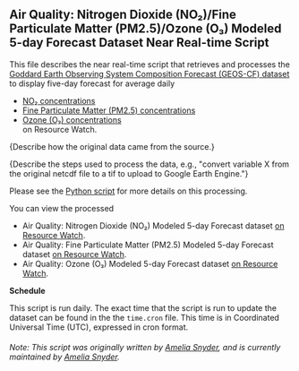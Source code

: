 ## Air Quality: Nitrogen Dioxide (NO₂)/Fine Particulate Matter (PM2.5)/Ozone (O₃) Modeled 5-day Forecast Dataset Near Real-time Script
This file describes the near real-time script that retrieves and processes the [Goddard Earth Observing System Composition Forecast (GEOS-CF) dataset](https://gmao.gsfc.nasa.gov/weather_prediction/GEOS-CF/) to display five-day forecast for average daily
* [NO₂ concentrations](https://resourcewatch.org/data/explore/cit002-GMAO-Air-Quality-Forecast-NO2)
* [Fine Particulate Matter (PM2.5) concentrations](https://resourcewatch.org/data/explore/cit002-GMAO-Air-Quality-Forecast-PM25)
* [Ozone (O₃) concentrations](https://resourcewatch.org/data/explore/cit002-GMAO-Air-Quality-Forecast-O3)
<br>on Resource Watch.

{Describe how the original data came from the source.}

{Describe the steps used to process the data, e.g., "convert variable X from the original netcdf file to a tif to upload to Google Earth Engine."}

Please see the [Python script](https://github.com/Taufiq06/nrt-scripts/blob/master/cit_002_gmao_air_quality/contents/src/__init__.py) for more details on this processing.

You can view the processed 
* Air Quality: Nitrogen Dioxide (NO₂) Modeled 5-day Forecast dataset [on Resource Watch](https://resourcewatch.org/data/explore/cit002-GMAO-Air-Quality-Forecast-NO2).
* Air Quality: Fine Particulate Matter (PM2.5) Modeled 5-day Forecast dataset [on Resource Watch](https://resourcewatch.org/data/explore/cit002-GMAO-Air-Quality-Forecast-PM25).
* Air Quality: Ozone (O₃) Modeled 5-day Forecast dataset [on Resource Watch](https://resourcewatch.org/data/explore/cit002-GMAO-Air-Quality-Forecast-O3).

**Schedule**

This script is run daily. The exact time that the script is run to update the dataset can be found in the the `time.cron` file. This time is in Coordinated Universal Time (UTC), expressed in cron format.

###### Note: This script was originally written by [Amelia Snyder](https://www.wri.org/profile/amelia-snyder), and is currently maintained by [Amelia Snyder](https://www.wri.org/profile/amelia-snyder).
